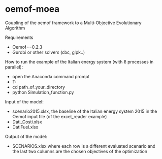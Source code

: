 # oemof-moea
Coupling of the oemof framework to a Multi-Objective Evolutionary Algorithm

Requirements
- Oemof==0.2.3
- Gurobi or other solvers (cbc, glpk..)

How to run the example of the Italian energy system (with 8 processes in parallel):
- open the Anaconda command prompt
- T:
- cd path_of_your_directory
- python Simulation_function.py

Input of the model:
- scenario2015.xlsx, the baseline of the Italian energy system 2015 in the Oemof input file (of the excel_reader example)
- Dati_Costi.xlsx
- DatiFuel.xlsx

Output of the model:
- SCENARIOS.xlsx where each row is a different evaluated scenario and the last two columns are the chosen objectives of the optimization
